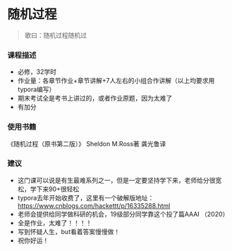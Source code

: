 # 随机过程

> 歌曰：随机过程随机过

### 课程描述

- 必修，32学时
- 作业量：各章节作业+章节讲解+7人左右的小组合作讲解（以上均要求用typora编写）
- 期末考试全是考书上讲过的，或者作业原题，因为太难了
- 有加分

### 使用书籍
《随机过程（原书第二版）》 Sheldon M.Ross著 龚光鲁译

### 建议

- 这门课可以说是有生最难系列之一，但是一定要坚持学下来，老师给分很宽松，学下来90+很轻松
- typora去年开始收费了，这里有一个破解版地址：https://www.cnblogs.com/hackettt/p/16335288.html
- 老师会提供给同学做科研的机会，19级部分同学靠这个投了篇AAAI
（2020）
- 全是作业，太难了！！！！
- 写到怀疑人生，but看着答案慢慢做！
- 祝你好运！